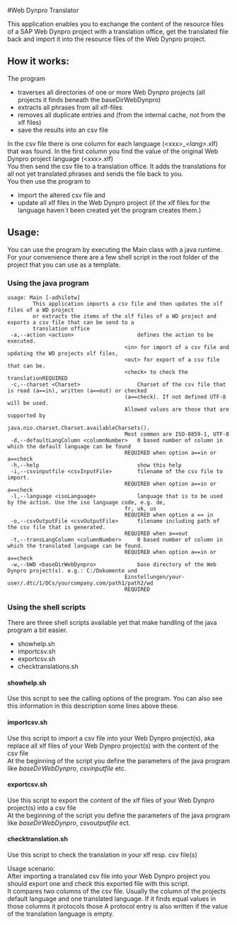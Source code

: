 #Web Dynpro Translator

This application enables you to exchange the content of the resource files of a SAP Web Dynpro project with a
translation office, get the translated file back and import it into the resource files of the Web Dynpro project.

## How it works:
The program

* traverses all directories of one or more Web Dynpro projects (all projects it finds beneath the baseDirWebDynpro)
* extracts all phrases from all xlf-files
* removes all duplicate entries and (from the internal cache, not from the xlf files)
* save the results into an csv file

In the csv file there is one column for each language (&lt;xxx>_*&lt;lang>*.xlf) that was found. In the first column you find
the value of the original Web Dynpro project language (&lt;xxx>.xlf)  
You then send the csv file to a translation office. It adds the translations for all not yet translated phrases and
sends the file back to you.  
You then use the program to

* import the altered csv file and
* update all xlf files in the Web Dynpro project (if the xlf files for the language haven´t been created yet the program
creates them.)

## Usage:
You can use the program by executing the Main class with a java runtime. For your convenience there are a few shell
script in the root folder of the project that you can use as a template.
### Using the java program

	usage: Main [-adhilotw]
            This application imports a csv file and then updates the xlf files of a WD project
            or extracts the items of the xlf files of a WD project and exports a csv file that can be send to a
            translation office
	 -a,--action <action>                    defines the action to be executed.
                                         <in> for import of a csv file and updating the WD projects xlf files,
                                         <out> for export of a csv file that can be.
                                         <check> to check the translationREQUIRED
	 -c,--charset <Charset>                  Charset of the csv file that is read (a==in), written (a==out) or checked
                                         (a==check). If not defined UTF-8 will be used.
                                         Allowed values are those that are supported by
                                         java.nio.charset.Charset.availableCharsets().
                                         Most common are ISO-8859-1, UTF-8
	 -d,--defaultLangColumn <columnNumber>   0 based number of column in which the default language can be found
                                         REQUIRED when option a==in or a==check
	 -h,--help                               show this help
	 -i,--csvinputfile <csvInputFile>        filename of the csv file to import.
                                         REQUIRED when option a==in or a==check
	 -l,--language <isoLanguage>             language that is to be used by the action. Use the iso language code, e.g. de,
                                         fr, uk, us
                                         REQUIRED when option a == in
	 -o,--csvOutputFile <csvOutputFile>      filename including path of the csv file that is generated.
                                         REQUIRED when a==out
	 -t,--transLangColumn <columnNumber>     0 based number of column in which the translated language can be found.
                                         REQUIRED when option a==in or a==check
	 -w,--bWD <baseDirWebDynpro>             base directory of the Web Dynpro project(s). e.g.: C:/Dokumente und
                                         Einstellungen/your-user/.dtc/1/DCs/yourcompany.com/path1/path2/wd
                                         REQUIRED
### Using the shell scripts
There are three shell scripts available yet that make handling of the java program a bit easier.

* showhelp.sh
* importcsv.sh
* exportcsv.sh
* checktranslations.sh

#### showhelp.sh
Use this script to see the calling options of the program. You can also see this information in this description some lines above these.
#### importcsv.sh
Use this script to import a csv file into your Web Dynpro project(s), aka replace all xlf files of your Web Dynpro project(s) with the content
of the csv file  
At the beginning of the script you define the parameters of the java program like *baseDirWebDynpro*, *csvinputfile* etc.
#### exportcsv.sh
Use this script to export the content of the xlf files of your Web Dynpro project(s) into a csv file  
At the beginning of the script you define the parameters of the java program like *baseDirWebDynpro*, *csvoutputfile* ect.
#### checktranslation.sh
Use this script to check the translation in your xlf resp. csv file(s)

Usage scenario:  
After importing a translated csv file into your Web Dynpro project you should export one and check this
exported file with this script.  
It compares two columns of the csv file. Usually the column of the projects default language
and one translated language.
If it finds equal values in those columns it protocols those
A protocol entry is also written if the value of the translation language is empty.

